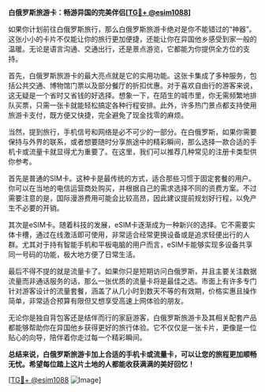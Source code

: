 **白俄罗斯旅游卡：畅游异国的完美伴侣[[TG💪+ @esim1088](https://t.me/s/esim1088)]**

如果你计划前往白俄罗斯旅行，那么白俄罗斯旅游卡绝对是你不能错过的“神器”。这张小小的卡片不仅能让你的旅行更加便捷，还能让你在异国他乡感受到家一般的温暖。无论是语言沟通、交通出行，还是景点游览，它都能为你提供全方位的支持。

首先，白俄罗斯旅游卡的最大亮点就是它的实用功能。这张卡集成了多种服务，包括公共交通、博物馆门票以及部分餐厅的折扣优惠。对于喜欢自由行的游客来说，这无疑是一个省时又省钱的好选择。想象一下，在陌生的城市里，你无需频繁地排队买票，只需一张卡就能轻松搞定各种行程安排。此外，许多热门景点都支持使用旅游卡支付，既方便又快捷，完全避免了现金找零的麻烦。

当然，提到旅行，手机信号和网络是必不可少的一部分。在白俄罗斯，如果你需要保持与外界的联系，或者想要随时分享旅途中的精彩瞬间，那么选择一款合适的手机卡或流量卡就显得尤为重要了。在这里，我们可以推荐几种常见的注册卡类型供你参考。

首先是普通的SIM卡。这种卡是最传统的方式，适合那些习惯于固定套餐的用户。你可以在当地的电信运营商处购买，并根据自己的需求选择不同的资费方案。不过需要注意的是，国际漫游费用可能会比较高昂，因此建议提前规划好行程，以免产生不必要的开销。

其次是eSIM卡。随着科技的发展，eSIM卡逐渐成为一种新兴的选择。它不需要实体卡槽，通过在线激活即可使用，非常适合经常更换设备或是追求轻便出行的人群。尤其对于持有智能手机和平板电脑的用户而言，eSIM卡能够实现多设备共享同一号码的功能，极大地方便了日常生活。

最后不得不提的就是流量卡了。如果你只是短期访问白俄罗斯，并且主要关注数据流量而非通话服务的话，那么一张优质的流量卡将是最佳之选。市面上有许多专门针对游客设计的流量套餐，涵盖了从几小时到数天不等的有效期，价格实惠且操作简单，非常适合预算有限但又想享受高速上网体验的朋友。

无论你是独自背包客还是结伴而行的家庭游客，白俄罗斯旅游卡及其相关配套产品都能够帮助你在异国他乡获得更好的旅行体验。它不仅仅是一张卡片，更像是一位贴心的向导，陪伴着你走过每一个精彩瞬间。

**总结来说，白俄罗斯旅游卡加上合适的手机卡或流量卡，可以让您的旅程更加顺畅无忧。希望每位踏上这片土地的人都能收获满满的美好回忆！** 

[[TG💪+ @esim1088](https://t.me/s/esim1088) ![Image](https://i.postimg.cc/4NQfJmqS/Snipaste-2025-05-13-00-14-12.png)]